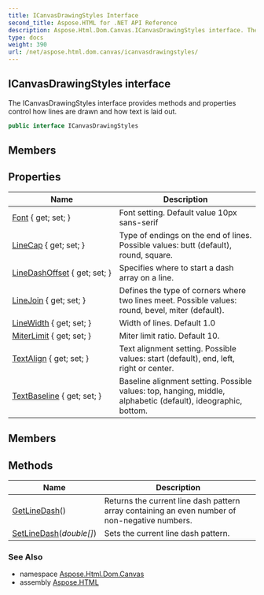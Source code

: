 ```yaml
---
title: ICanvasDrawingStyles Interface
second_title: Aspose.HTML for .NET API Reference
description: Aspose.Html.Dom.Canvas.ICanvasDrawingStyles interface. The ICanvasDrawingStyles interface provides methods and properties control how lines are drawn and how text is laid out
type: docs
weight: 390
url: /net/aspose.html.dom.canvas/icanvasdrawingstyles/
---
```

## ICanvasDrawingStyles interface

The ICanvasDrawingStyles interface provides methods and properties control how lines are drawn and how text is laid out.

```csharp
public interface ICanvasDrawingStyles
```

## Members
## Properties

| Name | Description |
| --- | --- |
| [Font](../../aspose.html.dom.canvas/icanvasdrawingstyles/font/) { get; set; } | Font setting. Default value 10px sans-serif |
| [LineCap](../../aspose.html.dom.canvas/icanvasdrawingstyles/linecap/) { get; set; } | Type of endings on the end of lines. Possible values: butt (default), round, square. |
| [LineDashOffset](../../aspose.html.dom.canvas/icanvasdrawingstyles/linedashoffset/) { get; set; } | Specifies where to start a dash array on a line. |
| [LineJoin](../../aspose.html.dom.canvas/icanvasdrawingstyles/linejoin/) { get; set; } | Defines the type of corners where two lines meet. Possible values: round, bevel, miter (default). |
| [LineWidth](../../aspose.html.dom.canvas/icanvasdrawingstyles/linewidth/) { get; set; } | Width of lines. Default 1.0 |
| [MiterLimit](../../aspose.html.dom.canvas/icanvasdrawingstyles/miterlimit/) { get; set; } | Miter limit ratio. Default 10. |
| [TextAlign](../../aspose.html.dom.canvas/icanvasdrawingstyles/textalign/) { get; set; } | Text alignment setting. Possible values: start (default), end, left, right or center. |
| [TextBaseline](../../aspose.html.dom.canvas/icanvasdrawingstyles/textbaseline/) { get; set; } | Baseline alignment setting. Possible values: top, hanging, middle, alphabetic (default), ideographic, bottom. |

## Members
## Methods

| Name | Description |
| --- | --- |
| [GetLineDash](../../aspose.html.dom.canvas/icanvasdrawingstyles/getlinedash/)() | Returns the current line dash pattern array containing an even number of non-negative numbers. |
| [SetLineDash](../../aspose.html.dom.canvas/icanvasdrawingstyles/setlinedash/)(*double[]*) | Sets the current line dash pattern. |

### See Also

* namespace [Aspose.Html.Dom.Canvas](../../aspose.html.dom.canvas/)
* assembly [Aspose.HTML](../../)

